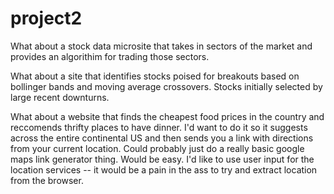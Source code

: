 # project2


What about a stock data microsite that takes in sectors of the market and provides an algorithim for trading those sectors. 

What about a site that identifies stocks poised for breakouts based on bollinger bands and moving average crossovers. Stocks initially selected by large recent downturns. 

What about a website that finds the cheapest food prices in the country and reccomends thrifty places to have dinner. I'd want to do it so it suggests across the entire continental US and then sends you a link with directions from your current location. Could probably just do a really basic google maps link generator thing. Would be easy. I'd like to use user input for the location services -- it would be a pain in the ass to try and extract location from the browser. 
 

